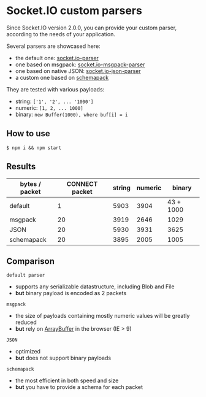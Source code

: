 
# Socket.IO custom parsers

Since Socket.IO version 2.0.0, you can provide your custom parser, according to the needs of your application.

Several parsers are showcased here:

- the default one: [socket.io-parser](https://github.com/socketio/socket.io-parser)
- one based on msgpack: [socket.io-msgpack-parser](https://github.com/darrachequesne/socket.io-msgpack-parser)
- one based on native JSON: [socket.io-json-parser](https://github.com/darrachequesne/socket.io-json-parser)
- a custom one based on [schemapack](https://github.com/phretaddin/schemapack)

They are tested with various payloads:

- string: `['1', '2', ... '1000']`
- numeric: `[1, 2, ... 1000]`
- binary: `new Buffer(1000), where buf[i] = i`

## How to use

```
$ npm i && npm start
```

## Results

| bytes / packet | CONNECT packet | string | numeric | binary    |
|----------------|----------------|--------|---------|-----------|
| default        | 1              | 5903   | 3904    | 43 + 1000 |
| msgpack        | 20             | 3919   | 2646    | 1029      |
| JSON           | 20             | 5930   | 3931    | 3625      |
| schemapack     | 20             | 3895   | 2005    | 1005      |

## Comparison

`default parser`
- supports any serializable datastructure, including Blob and File
- **but** binary payload is encoded as 2 packets

`msgpack`
- the size of payloads containing mostly numeric values will be greatly reduced
- **but** rely on [ArrayBuffer](https://caniuse.com/#feat=typedarrays) in the browser (IE > 9)

`JSON`
- optimized
- **but** does not support binary payloads

`schemapack`
- the most efficient in both speed and size
- **but** you have to provide a schema for each packet
